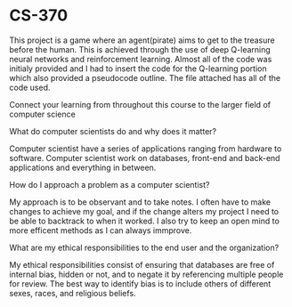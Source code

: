 # CS-370
This project is a game where an agent(pirate) aims to get to the treasure before the human. This is achieved through the use of deep Q-learning neural networks and reinforcement learning. Almost all of the code was initialy provided and I had to insert the code for the Q-learning portion which also provided a pseudocode outline. The file attached has all of the code used.

Connect your learning from throughout this course to the larger field of computer science

What do computer scientists do and why does it matter?

Computer scientist have a series of applications ranging from hardware to software. Computer scientist work on databases, front-end and back-end applications and everything in between.

How do I approach a problem as a computer scientist?

My approach is to be observant and to take notes. I often have to make changes to achieve my goal, and if the change alters my project I need to be able to backtrack to when it worked. I also try to keep an open mind to more efficent methods as I can always immprove.

What are my ethical responsibilities to the end user and the organization?

My ethical responsibilities consist of ensuring that databases are free of internal bias, hidden or not, and to negate it by referencing multiple people for review. The best way to identify bias is to include others of different sexes, races, and religious beliefs.
